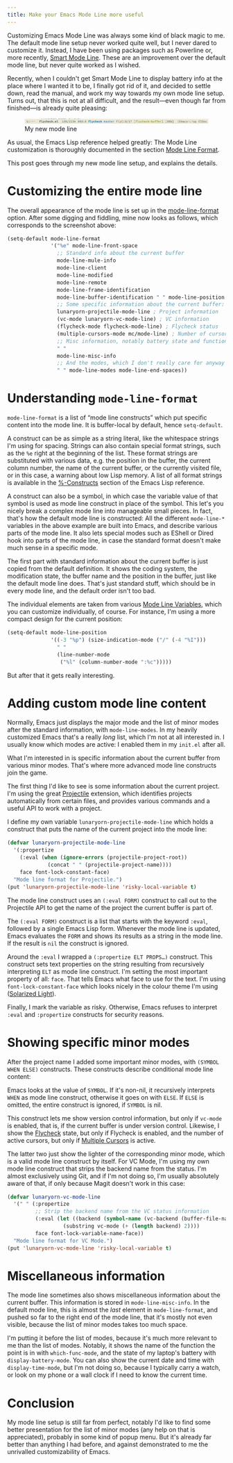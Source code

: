 ```yaml
---
title: Make your Emacs Mode Line more useful
---
```


Customizing Emacs Mode Line was always some kind of black magic to me.  The
default mode line setup never worked quite well, but I never dared to customize
it.  Instead, I have been using packages such as Powerline or, more recently,
[Smart Mode Line][].  These are an improvement over the default mode line, but
never quite worked as I wished.

Recently, when I couldn't get Smart Mode Line to display battery info at the
place where I wanted it to be, I finally got rid of it, and decided to settle
down, read the manual, and work my way towards my own mode line setup.  Turns
out, that this is not at all difficult, and the result—even though far from
finished—is already quite pleasing:

<!--more-->

<figure>
<img src="/images/my-mode-line.png" />
<figcaption>My new mode line</figcaption>
</figure>

As usual, the Emacs Lisp reference helped greatly: The Mode Line customization
is thoroughly documented in the section [Mode Line Format][].

This post goes through my new mode line setup, and explains the details.

[Smart Mode Line]: https://github.com/Bruce-Connor/smart-mode-line
[Mode Line Format]:
https://www.gnu.org/software/emacs/manual/html_node/elisp/Mode-Line-Format.html#Mode-Line-Format

Customizing the entire mode line
================================

The overall appearance of the mode line is set up in the
[mode-line-format](el-variable:mode-line-format) option.  After some digging and
fiddling, mine now looks as follows, which corresponds to the screenshot
above:

```cl
(setq-default mode-line-format
              '("%e" mode-line-front-space
                ;; Standard info about the current buffer
                mode-line-mule-info
                mode-line-client
                mode-line-modified
                mode-line-remote
                mode-line-frame-identification
                mode-line-buffer-identification " " mode-line-position
                ;; Some specific information about the current buffer:
                lunaryorn-projectile-mode-line ; Project information
                (vc-mode lunaryorn-vc-mode-line) ; VC information
                (flycheck-mode flycheck-mode-line) ; Flycheck status
                (multiple-cursors-mode mc/mode-line) ; Number of cursors
                ;; Misc information, notably battery state and function name
                " "
                mode-line-misc-info
                ;; And the modes, which I don't really care for anyway
                " " mode-line-modes mode-line-end-spaces))
```

Understanding `mode-line-format`
================================

`mode-line-format` is a list of “mode line constructs” which put specific
content into the mode line.  It is buffer-local by default, hence
`setq-default`.

A construct can be as simple as a string literal, like the whitespace strings
I'm using for spacing.  Strings can also contain special format strings, such as
the `%e` right at the beginning of the list.  These format strings are
substituted with various data, e.g. the position in the buffer, the current
column number, the name of the current buffer, or the currently visited file, or
in this case, a warning about low Lisp memory.  A list of all format strings is
available in the [%-Constructs][] section of the Emacs Lisp reference.

A construct can also be a symbol, in which case the variable value of that
symbol is used as mode line construct in place of the symbol.  This let's you
nicely break a complex mode line into manageable small pieces.  In fact, that's
how the default mode line is constructed: All the different `mode-line-*`
variables in the above example are built into Emacs, and describe various parts
of the mode line.  It also lets special modes such as EShell or Dired hook into
parts of the mode line, in case the standard format doesn't make much sense in a
specific mode.

The first part with standard information about the current buffer is just copied
from the default definition.  It shows the coding system, the modification
state, the buffer name and the position in the buffer, just like the default
mode line does.  That's just standard stuff, which should be in every mode line,
and the default order isn't too bad.

The individual elements are taken from various [Mode Line Variables][], which
you can customize individually, of course.  For instance, I'm using a more
compact design for the current position:

```cl
(setq-default mode-line-position
              '((-3 "%p") (size-indication-mode ("/" (-4 "%I")))
                " "
                (line-number-mode
                 ("%l" (column-number-mode ":%c")))))
```

But after that it gets really interesting.

[%-Constructs]: https://www.gnu.org/software/emacs/manual/html_node/elisp/_0025_002dConstructs.html#g_t_0025_002dConstructs
[Mode Line Variables]: https://www.gnu.org/software/emacs/manual/html_node/elisp/Mode-Line-Variables.html#Mode-Line-Variables

Adding custom mode line content
===============================

Normally, Emacs just displays the major mode and the list of minor modes after
the standard information, with `mode-line-modes`.  In my heavily customized
Emacs that's a really *long* list, which I'm not at all interested in.  I
usually know which modes are active: I enabled them in my `init.el` after all.

What I'm interested in is specific information about the current buffer from
various minor modes.  That's where more advanced mode line constructs join the
game.

The first thing I'd like to see is some information about the current project.
I'm using the great [Projectile][] extension, which identifies projects
automatically from certain files, and provides various commands and a useful API
to work with a project.

I define my own variable `lunaryorn-projectile-mode-line` which holds a
construct that puts the name of the current project into the mode line:

```cl
(defvar lunaryorn-projectile-mode-line
  '(:propertize
    (:eval (when (ignore-errors (projectile-project-root))
             (concat " " (projectile-project-name))))
    face font-lock-constant-face)
  "Mode line format for Projectile.")
(put 'lunaryorn-projectile-mode-line 'risky-local-variable t)
```

The mode line construct uses an `(:eval FORM)` construct to call out to the
Projectile API to get the name of the project the current buffer is part of.

The `(:eval FORM)` construct is a list that starts with the keyword `:eval`,
followed by a single Emacs Lisp form.  Whenever the mode line is updated, Emacs
evaluates the `FORM` and shows its results as a string in the mode line.  If the
result is `nil` the construct is ignored.

Around the `:eval` I wrapped a `(:propertize ELT PROPS…)` construct.  This
construct sets text properties on the string resulting from recursively
interpreting `ELT` as mode line construct.  I'm setting the most important
property of all: `face`.  That tells Emacs what face to use for the text.  I'm
using `font-lock-constant-face` which looks nicely in the colour theme I'm using
([Solarized Light][]).

Finally, I mark the variable as risky.  Otherwise, Emacs refuses to interpret
`:eval` and `:propertize` constructs for security reasons.

[Projectile]: https://github.com/bbatsov/projectile
[Solarized Light]: https://github.com/bbatsov/solarized-emacs

Showing specific minor modes
============================

After the project name I added some important minor modes, with `(SYMBOL WHEN
ELSE)` constructs.  These constructs describe conditional mode line content:

Emacs looks at the value of `SYMBOL`.  If it's non-nil, it recursively
interprets `WHEN` as mode line construct, otherwise it goes on with `ELSE`.  If
`ELSE` is omitted, the entire construct is ignored, if `SYMBOL` is nil.

This construct lets me show version control information, but only if `vc-mode`
is enabled, that is, if the current buffer is under version control.  Likewise,
I show the [Flycheck][] state, but only if Flycheck is enabled, and the number
of active cursors, but only if [Multiple Cursors][] is active.

The latter two just show the lighter of the corresponding minor mode, which is a
valid mode line construct by itself.  For VC Mode, I'm using my own mode line
construct that strips the backend name from the status.  I'm almost exclusively
using Git, and if I'm not doing so, I'm usually absolutely aware of that, if
only because Magit doesn't work in this case:

```cl
(defvar lunaryorn-vc-mode-line
  '(" " (:propertize
         ;; Strip the backend name from the VC status information
         (:eval (let ((backend (symbol-name (vc-backend (buffer-file-name)))))
                  (substring vc-mode (+ (length backend) 2))))
         face font-lock-variable-name-face))
  "Mode line format for VC Mode.")
(put 'lunaryorn-vc-mode-line 'risky-local-variable t)
```

[Flycheck]: http://flycheck.readthedocs.org/en/latest/
[Multiple Cursors]: https://github.com/magnars/multiple-cursors.el

Miscellaneous information
=========================

The mode line sometimes also shows miscellaneous information about the current
buffer.  This information is stored in `mode-line-misc-info`.  In the default
mode line, this is almost the *last* element in `mode-line-format`, and pushed
so far to the right end of the mode line, that it's mostly not even visible,
because the list of minor modes takes too much space.

I'm putting it before the list of modes, because it's much more relevant to me
than the list of modes.  Notably, it shows the name of the function the point is
in with `which-func-mode`, and the state of my laptop's battery with
`display-battery-mode`.  You can also show the current date and time with
`display-time-mode`, but I'm not doing so, because I typically carry a watch, or
look on my phone or a wall clock if I need to know the current time.

Conclusion
==========

My mode line setup is still far from perfect, notably I'd like to find some
better presentation for the list of minor modes (any help on that is
appreciated), probably in some kind of popup menu.  But it's already far better
than anything I had before, and against demonstrated to me the unrivalled
customizability of Emacs.
